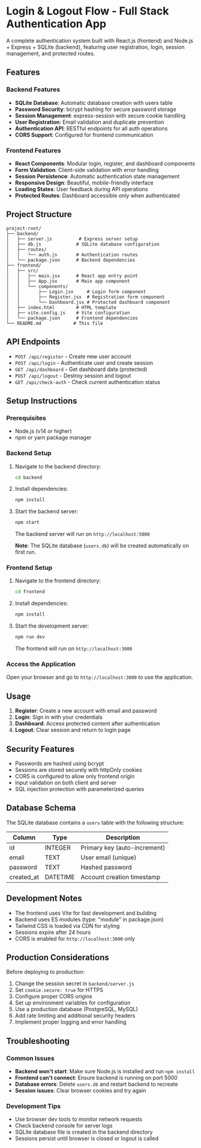 # Login & Logout Flow - Full Stack Authentication App

A complete authentication system built with React.js (frontend) and Node.js + Express + SQLite (backend), featuring user registration, login, session management, and protected routes.

## Features

### Backend Features
- **SQLite Database**: Automatic database creation with users table
- **Password Security**: bcrypt hashing for secure password storage
- **Session Management**: express-session with secure cookie handling
- **User Registration**: Email validation and duplicate prevention
- **Authentication API**: RESTful endpoints for all auth operations
- **CORS Support**: Configured for frontend communication

### Frontend Features
- **React Components**: Modular login, register, and dashboard components
- **Form Validation**: Client-side validation with error handling
- **Session Persistence**: Automatic authentication state management
- **Responsive Design**: Beautiful, mobile-friendly interface
- **Loading States**: User feedback during API operations
- **Protected Routes**: Dashboard accessible only when authenticated

## Project Structure

```
project-root/
├── backend/
│   ├── server.js          # Express server setup
│   ├── db.js             # SQLite database configuration
│   ├── routes/
│   │   └── auth.js       # Authentication routes
│   └── package.json      # Backend dependencies
├── frontend/
│   ├── src/
│   │   ├── main.jsx      # React app entry point
│   │   ├── App.jsx       # Main app component
│   │   └── components/
│   │       ├── Login.jsx     # Login form component
│   │       ├── Register.jsx  # Registration form component
│   │       └── Dashboard.jsx # Protected dashboard component
│   ├── index.html        # HTML template
│   ├── vite.config.js    # Vite configuration
│   └── package.json      # Frontend dependencies
└── README.md            # This file
```

## API Endpoints

- `POST /api/register` - Create new user account
- `POST /api/login` - Authenticate user and create session
- `GET /api/dashboard` - Get dashboard data (protected)
- `POST /api/logout` - Destroy session and logout
- `GET /api/check-auth` - Check current authentication status

## Setup Instructions

### Prerequisites
- Node.js (v14 or higher)
- npm or yarn package manager

### Backend Setup
1. Navigate to the backend directory:
   ```bash
   cd backend
   ```

2. Install dependencies:
   ```bash
   npm install
   ```

3. Start the backend server:
   ```bash
   npm start
   ```
   
   The backend server will run on `http://localhost:5000`
   
   **Note**: The SQLite database (`users.db`) will be created automatically on first run.

### Frontend Setup
1. Navigate to the frontend directory:
   ```bash
   cd frontend
   ```

2. Install dependencies:
   ```bash
   npm install
   ```

3. Start the development server:
   ```bash
   npm run dev
   ```
   
   The frontend will run on `http://localhost:3000`

### Access the Application
Open your browser and go to `http://localhost:3000` to use the application.

## Usage

1. **Register**: Create a new account with email and password
2. **Login**: Sign in with your credentials
3. **Dashboard**: Access protected content after authentication
4. **Logout**: Clear session and return to login page

## Security Features

- Passwords are hashed using bcrypt
- Sessions are stored securely with httpOnly cookies
- CORS is configured to allow only frontend origin
- Input validation on both client and server
- SQL injection protection with parameterized queries

## Database Schema

The SQLite database contains a `users` table with the following structure:

| Column     | Type    | Description                    |
|------------|---------|--------------------------------|
| id         | INTEGER | Primary key (auto-increment)  |
| email      | TEXT    | User email (unique)            |
| password   | TEXT    | Hashed password                |
| created_at | DATETIME| Account creation timestamp     |

## Development Notes

- The frontend uses Vite for fast development and building
- Backend uses ES modules (type: "module" in package.json)
- Tailwind CSS is loaded via CDN for styling
- Sessions expire after 24 hours
- CORS is enabled for `http://localhost:3000` only

## Production Considerations

Before deploying to production:

1. Change the session secret in `backend/server.js`
2. Set `cookie.secure: true` for HTTPS
3. Configure proper CORS origins
4. Set up environment variables for configuration
5. Use a production database (PostgreSQL, MySQL)
6. Add rate limiting and additional security headers
7. Implement proper logging and error handling

## Troubleshooting

### Common Issues
- **Backend won't start**: Make sure Node.js is installed and run `npm install`
- **Frontend can't connect**: Ensure backend is running on port 5000
- **Database errors**: Delete `users.db` and restart backend to recreate
- **Session issues**: Clear browser cookies and try again

### Development Tips
- Use browser dev tools to monitor network requests
- Check backend console for server logs
- SQLite database file is created in the backend directory
- Sessions persist until browser is closed or logout is called
